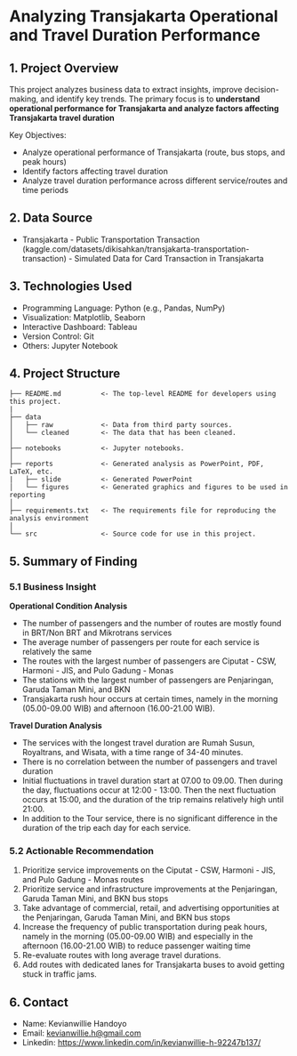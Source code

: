 <h1> Analyzing Transjakarta Operational and Travel Duration Performance </h1>

## 1. Project Overview
This project analyzes business data to extract insights, improve decision-making, and identify key trends. The primary focus is to **understand operational performance for Transjakarta and  analyze factors affecting Transjakarta travel duration**

Key Objectives:
- Analyze operational performance of Transjakarta (route, bus stops, and peak hours)
- Identify factors affecting travel duration
- Analyze travel duration performance across different service/routes and time periods

## 2. Data Source
- Transjakarta - Public Transportation Transaction (kaggle.com/datasets/dikisahkan/transjakarta-transportation-transaction) -  Simulated Data for Card Transaction in Transjakarta


## 3. Technologies Used
- Programming Language: Python (e.g., Pandas, NumPy)
- Visualization: Matplotlib, Seaborn
- Interactive Dashboard: Tableau
- Version Control: Git
- Others: Jupyter Notebook

## 4. Project Structure

```
├── README.md          <- The top-level README for developers using this project.
|
├── data
│   ├── raw            <- Data from third party sources.
│   └── cleaned        <- The data that has been cleaned.
│
├── notebooks          <- Jupyter notebooks.
│
├── reports            <- Generated analysis as PowerPoint, PDF, LaTeX, etc.
|   ├── slide          <- Generated PowerPoint
│   └── figures        <- Generated graphics and figures to be used in reporting
│
├── requirements.txt   <- The requirements file for reproducing the analysis environment
│
└── src                <- Source code for use in this project.

```

## 5. Summary of Finding
### 5.1 Business Insight
**Operational Condition Analysis**
- The number of passengers and the number of routes are mostly found in BRT/Non BRT and Mikrotrans services
- The average number of passengers per route for each service is relatively the same
- The routes with the largest number of passengers are Ciputat - CSW, Harmoni - JIS, and Pulo Gadung - Monas
- The stations with the largest number of passengers are Penjaringan, Garuda Taman Mini, and BKN
- Transjakarta rush hour occurs at certain times, namely in the morning (05.00-09.00 WIB) and afternoon (16.00-21.00 WIB).

**Travel Duration Analysis**
- The services with the longest travel duration are Rumah Susun, Royaltrans, and Wisata, with a time range of 34-40 minutes.
- There is no correlation between the number of passengers and travel duration
- Initial fluctuations in travel duration start at 07.00 to 09.00. Then during the day, fluctuations occur at 12:00 - 13:00. Then the next fluctuation occurs at 15:00, and the duration of the trip remains relatively high until 21:00. 
- In addition to the Tour service, there is no significant difference in the duration of the trip each day for each service.

### 5.2 Actionable Recommendation
1. Prioritize service improvements on the Ciputat - CSW, Harmoni - JIS, and Pulo Gadung - Monas routes
2. Prioritize service and infrastructure improvements at the Penjaringan, Garuda Taman Mini, and BKN bus stops
3. Take advantage of commercial, retail, and advertising opportunities at the Penjaringan, Garuda Taman Mini, and BKN bus stops
4. Increase the frequency of public transportation during peak hours, namely in the morning (05.00-09.00 WIB) and especially in the afternoon (16.00-21.00 WIB) to reduce passenger waiting time
5. Re-evaluate routes with long average travel durations.
6. Add routes with dedicated lanes for Transjakarta buses to avoid getting stuck in traffic jams.

## 6. Contact
- Name: Kevianwillie Handoyo
- Email: kevianwillie.h@gmail.com
- Linkedin: https://www.linkedin.com/in/kevianwillie-h-92247b137/
